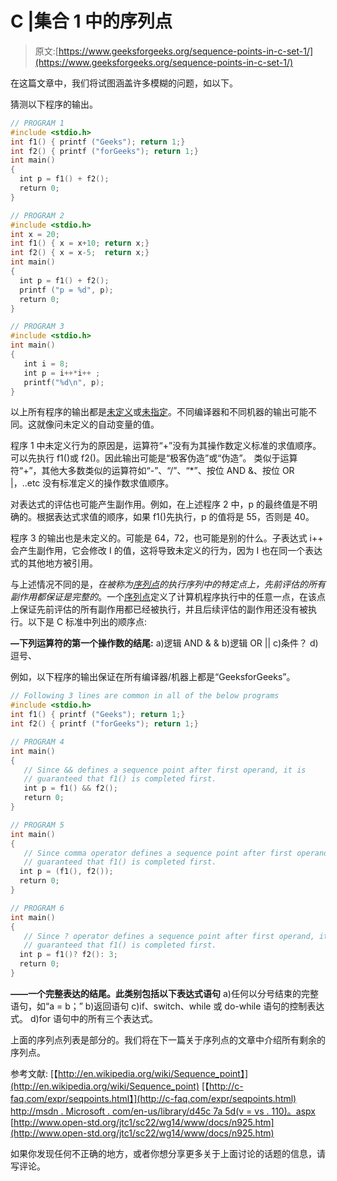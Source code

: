 # C |集合 1 中的序列点

> 原文:[https://www.geeksforgeeks.org/sequence-points-in-c-set-1/](https://www.geeksforgeeks.org/sequence-points-in-c-set-1/)

在这篇文章中，我们将试图涵盖许多模糊的问题，如以下。

猜测以下程序的输出。

```cpp
// PROGRAM 1
#include <stdio.h>
int f1() { printf ("Geeks"); return 1;}
int f2() { printf ("forGeeks"); return 1;}
int main() 
{ 
  int p = f1() + f2();  
  return 0; 
}

// PROGRAM 2
#include <stdio.h>
int x = 20;
int f1() { x = x+10; return x;}
int f2() { x = x-5;  return x;}
int main()
{
  int p = f1() + f2();
  printf ("p = %d", p);
  return 0;
}

// PROGRAM 3
#include <stdio.h>
int main()
{
   int i = 8;
   int p = i++*i++ ;
   printf("%d\n", p);
}
```

以上所有程序的输出都是[未定义](http://en.wikipedia.org/wiki/Undefined_behavior)或[未指定](http://en.wikipedia.org/wiki/Unspecified_behavior)。不同编译器和不同机器的输出可能不同。这就像问未定义的自动变量的值。

程序 1 中未定义行为的原因是，运算符“+”没有为其操作数定义标准的求值顺序。可以先执行 f1()或 f2()。因此输出可能是“极客伪造”或“伪造”。
类似于运算符“+”，其他大多数类似的运算符如“-”、“/”、“*”、按位 AND &、按位 OR |，..etc 没有标准定义的操作数求值顺序。

对表达式的评估也可能产生副作用。例如，在上述程序 2 中，p 的最终值是不明确的。根据表达式求值的顺序，如果 f1()先执行，p 的值将是 55，否则是 40。

程序 3 的输出也是未定义的。可能是 64，72，也可能是别的什么。子表达式 i++ 会产生副作用，它会修改 I 的值，这将导致未定义的行为，因为 I 也在同一个表达式的其他地方被引用。

与上述情况不同的是，*在被称为[序列点](http://en.wikipedia.org/wiki/Sequence_point)的执行序列中的特定点上，先前评估的所有副作用都保证是完整的*。一个[序列点](http://en.wikipedia.org/wiki/Sequence_point)定义了计算机程序执行中的任意一点，在该点上保证先前评估的所有副作用都已经被执行，并且后续评估的副作用还没有被执行。以下是 C 标准中列出的顺序点:

**—下列运算符的第一个操作数的结尾:**
a)逻辑 AND & &
b)逻辑 OR ||
c)条件？
d)逗号、

例如，以下程序的输出保证在所有编译器/机器上都是“GeeksforGeeks”。

```cpp
// Following 3 lines are common in all of the below programs
#include <stdio.h>
int f1() { printf ("Geeks"); return 1;}
int f2() { printf ("forGeeks"); return 1;}

// PROGRAM 4
int main() 
{ 
   // Since && defines a sequence point after first operand, it is 
   // guaranteed that f1() is completed first.
   int p = f1() && f2();  
   return 0; 
}

// PROGRAM 5
int main()
{
   // Since comma operator defines a sequence point after first operand, it is
   // guaranteed that f1() is completed first.
  int p = (f1(), f2());
  return 0;
}

// PROGRAM 6
int main() 
{ 
   // Since ? operator defines a sequence point after first operand, it is 
   // guaranteed that f1() is completed first.
  int p = f1()? f2(): 3;  
  return 0; 
}
```

**——一个完整表达的结尾。此类别包括以下表达式语句**
a)任何以分号结束的完整语句，如“a = b；”
b)返回语句
c)if、switch、while 或 do-while 语句的控制表达式。
d)for 语句中的所有三个表达式。

上面的序列点列表是部分的。我们将在下一篇关于序列点的文章中介绍所有剩余的序列点。

参考文献:
[【http://en.wikipedia.org/wiki/Sequence_point】](http://en.wikipedia.org/wiki/Sequence_point)
[【http://c-faq.com/expr/seqpoints.html】](http://c-faq.com/expr/seqpoints.html)
[http://msdn . Microsoft . com/en-us/library/d45c 7a 5d(v = vs . 110)。aspx](http://msdn.microsoft.com/en-us/library/d45c7a5d(v=vs.110).aspx)
[http://www.open-std.org/jtc1/sc22/wg14/www/docs/n925.htm](http://www.open-std.org/jtc1/sc22/wg14/www/docs/n925.htm)

如果你发现任何不正确的地方，或者你想分享更多关于上面讨论的话题的信息，请写评论。